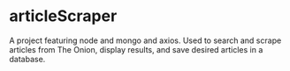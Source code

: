 # articleScraper

A project featuring node and mongo and axios. Used to search and scrape articles from The Onion, display results, and save desired
articles in a database. 
